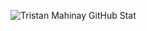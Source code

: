 ![Tristan Mahinay GitHub Stat](https://github-readme-stats.vercel.app/api?username=rjtmahinay&show_icons=true&hide_border=true&hide_rank=true&title_color=fff&icon_color=blue&text_color=blue)
